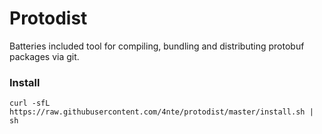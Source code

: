 # Protodist 
Batteries included tool for compiling, bundling and distributing protobuf packages via git.

### Install

```shell script
curl -sfL https://raw.githubusercontent.com/4nte/protodist/master/install.sh | sh
```
